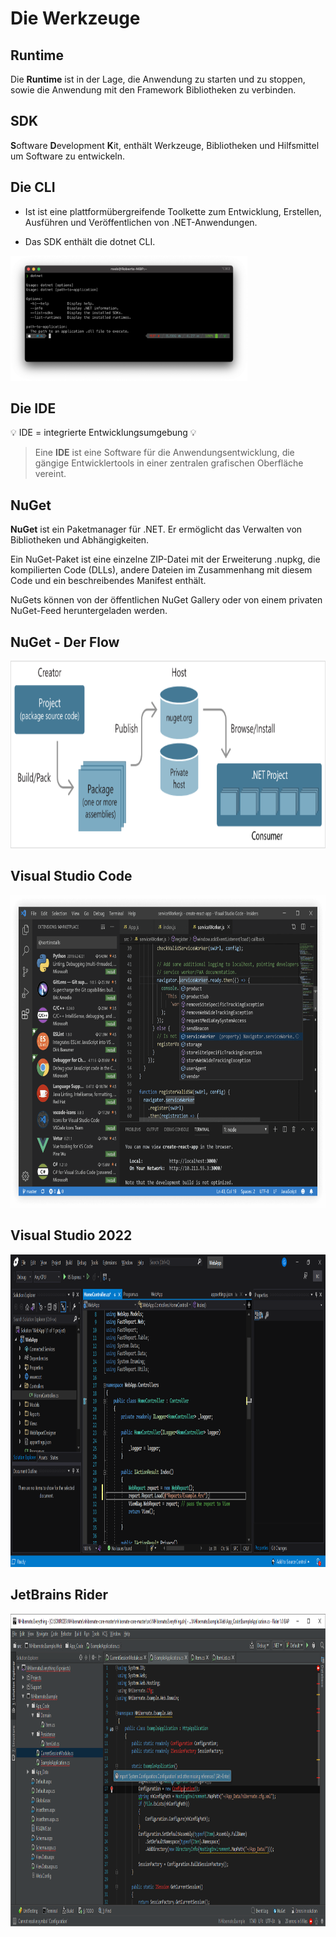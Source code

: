 # Die Werkzeuge


## Runtime

Die **Runtime** ist in der Lage, die Anwendung zu starten und zu stoppen, sowie die Anwendung mit den Framework Bibliotheken zu verbinden.

## SDK

**S**oftware **D**evelopment **K**it, enthält Werkzeuge, Bibliotheken und Hilfsmittel um Software zu entwickeln.


<!-- .slide: class="two-floating-elements" -->
## Die CLI

* Ist ist eine plattformübergreifende Toolkette zum Entwicklung, Erstellen, Ausführen und Veröffentlichen von .NET-Anwendungen.

* Das SDK enthält die dotnet CLI.

<img src="../images/0020-cli.png" alt="VSCode" height="200rem" />


## Die IDE

💡 IDE = integrierte Entwicklungsumgebung 💡

> Eine **IDE** ist eine Software für die Anwendungsentwicklung, die gängige Entwicklertools in einer zentralen grafischen Oberfläche vereint.


## NuGet

**NuGet** ist ein Paketmanager für .NET. Er ermöglicht das Verwalten von Bibliotheken und Abhängigkeiten.

Ein NuGet-Paket ist eine einzelne ZIP-Datei mit der Erweiterung .nupkg, die kompilierten Code (DLLs), andere Dateien im Zusammenhang mit diesem Code und ein beschreibendes Manifest enthält.

NuGets können von der öffentlichen NuGet Gallery oder von einem privaten NuGet-Feed heruntergeladen werden.


## NuGet - Der Flow

<img src="../images/0020-nuget.png" alt="NuGet" height="300rem" />


## Visual Studio Code

<img src="../images/0020-vscode.png" alt="VSCode" height="500rem" />


## Visual Studio 2022

<img src="../images/0020-vs2022.png" alt="VS2022" height="500rem" />


## JetBrains Rider

<img src="../images/0020-rider.png" alt="Rider" height="500rem" />